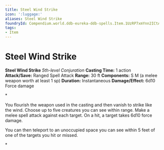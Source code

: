 ```yaml
---
title: Steel Wind Strike
icon: ':luggage:'
aliases: Steel Wind Strike
foundryId: Compendium.world.ddb-eureka-ddb-spells.Item.1UzRP7xmYnn2ICtA
tags:
- Item
---
```


# Steel Wind Strike

**Steel Wind Strike**
_5th-level Conjuration_
**Casting Time:** 1 action
**Attack/Save:** Ranged Spell Attack
**Range:** 30 ft
**Components:** S M (a melee weapon worth at least 1 sp)
**Duration:** Instantaneous
**Damage/Effect:** 6d10 Force damage

*<p class="Core-Styles_Core-Body">You flourish the weapon used in the casting and then vanish to strike like the wind. Choose up to five creatures you can see within range. Make a melee spell attack against each target. On a hit, a target takes 6d10 force damage.</p>
<p class="Core-Styles_Core-Body">You can then teleport to an unoccupied space you can see within 5 feet of one of the targets you hit or missed.</p>*